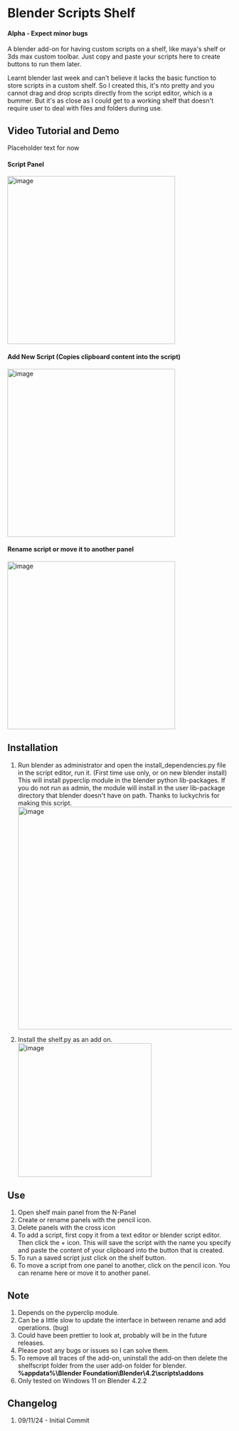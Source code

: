# Blender Scripts Shelf
#### Alpha - Expect minor bugs
A blender add-on for having custom scripts on a shelf, like maya's shelf or 3ds max custom toolbar.
Just copy and paste your scripts here to create buttons to run them later.

Learnt blender last week and can't believe it lacks the basic function to store scripts in a custom shelf. So I created this, it's nto pretty and you cannot drag and drop scripts directly from the script editor, which is a bummer. But it's as close as I could get to a working shelf that doesn't require user to deal with files and folders during use.

## Video Tutorial and Demo
Placeholder text for now

#### Script Panel
<img width="377" alt="image" src="https://github.com/user-attachments/assets/bd074c5d-9812-442a-8b7c-8c86a11854c8"> </br>
#### Add New Script (Copies clipboard content into the script)
<img width="377" alt="image" src="https://github.com/user-attachments/assets/0846f3d0-eaaf-44da-8891-19b8351920d7"> </br>
#### Rename script or move it to another panel
<img width="377" alt="image" src="https://github.com/user-attachments/assets/fe678fce-12e5-4b89-b22c-6dea837a0944"> </br>

## Installation
1. Run blender as administrator and open the install_dependencies.py file in the script editor, run it. (First time use only, or on new blender install) </br> This will install pyperclip module in the blender python lib-packages. If you do not run as admin, the module will install in the user lib-package directory that blender doesn't have on path. Thanks to luckychris for making this script. </br> <img width="500" alt="image" src="https://github.com/user-attachments/assets/247aa44a-3c22-4a91-af36-edf0d74b3725">

2. Install the shelf.py as an add on. </br> <img width="300" alt="image" src="https://github.com/user-attachments/assets/c8400d7c-1bca-4dc0-9772-851c8954e563">

## Use
1. Open shelf main panel from the N-Panel
2. Create or rename panels with the pencil icon.
3. Delete panels with the cross icon
4. To add a script, first copy it from a text editor or blender script editor. Then click the + icon. This will save the script with the name you specify and paste the content of your clipboard into the button that is created.
5. To run a saved script just click on the shelf button.
6. To move a script from one panel to another, click on the pencil icon. You can rename here or move it to another panel. 

## Note
1. Depends on the pyperclip module.
2. Can be a little slow to update the interface in between rename and add operations. (bug)
3. Could have been prettier to look at, probably will be in the future releases.
4. Please post any bugs or issues so I can solve them.
5. To remove all traces of the add-on, uninstall the add-on then delete the shelfscript folder from the user add-on folder for blender. **%appdata%\Blender Foundation\Blender\4.2\scripts\addons**
6. Only tested on Windows 11 on Blender 4.2.2

## Changelog
1. 09/11/24 - Initial Commit
